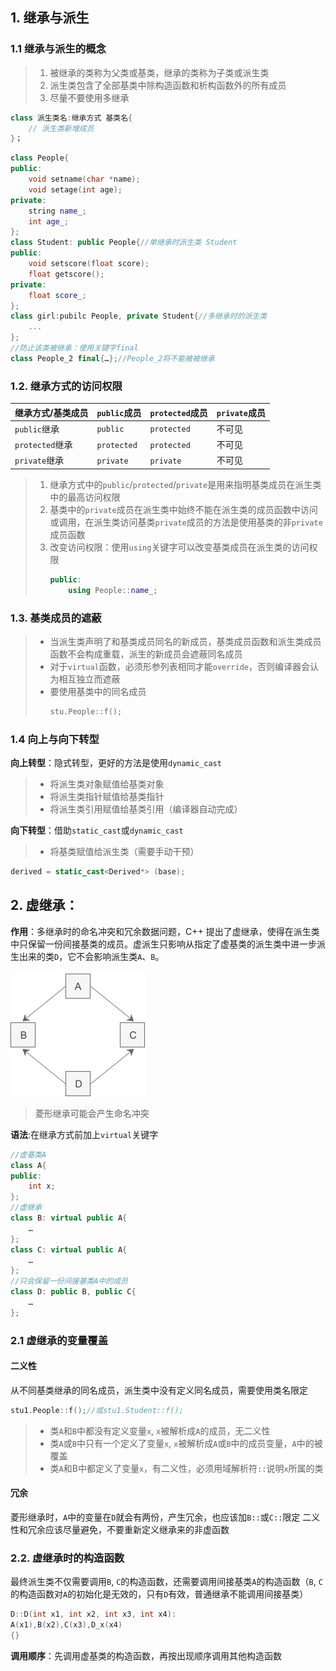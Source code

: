 ## 1. 继承与派生
### 1.1 继承与派生的概念
> 1. 被继承的类称为父类或基类，继承的类称为子类或派生类
> 2. 派生类包含了全部基类中除构造函数和析构函数外的所有成员
> 3. 尽量不要使用多继承
```cpp
class 派生类名:继承方式 基类名{
    // 派生类新增成员
}；
```
```cpp
class People{
public:
    void setname(char *name);
    void setage(int age);
private:
    string name_;
    int age_;
};
class Student: public People{//单继承时派生类 Student
public:
    void setscore(float score);
    float getscore();
private:
    float score_;
};
class girl:pubilc People, private Student{//多继承时的派生类
    ...
};
//防止该类被继承：使用关键字final
class People_2 final{…};//People_2将不能被被继承
```

### 1.2. 继承方式的访问权限


| 继承方式/基类成员 | `public`成员 | `protected`成员 | `private`成员 |
| :---------------- | :----------- | :-------------- | :------------ |
| `public`继承      | `public`     | `protected`     | 不可见        |
| `protected`继承   | `protected`  | `protected`     | 不可见        |
| `private`继承     | `private`    | `private`       | 不可见        |
> 1. 继承方式中的`public`/`protected`/`private`是用来指明基类成员在派生类中的最高访问权限
> 2. 基类中的`private`成员在派生类中始终不能在派生类的成员函数中访问或调用，在派生类访问基类`private`成员的方法是使用基类的非`private`成员函数
> 3. 改变访问权限：使用`using`关键字可以改变基类成员在派生类的访问权限
>    ```cpp
>    public:
>        using People::name_;
>    ```
### 1.3. 基类成员的遮蔽
> - 当派生类声明了和基类成员同名的新成员，基类成员函数和派生类成员函数不会构成重载，派生的新成员会遮蔽同名成员
> - 对于`virtual`函数，必须形参列表相同才能`override`，否则编译器会认为相互独立而遮蔽
> - 要使用基类中的同名成员
>   ```cpp
>   stu.People::f();
>   ```




### 1.4 向上与向下转型
**向上转型**：隐式转型，更好的方法是使用`dynamic_cast`
> - 将派生类对象赋值给基类对象
> - 将派生类指针赋值给基类指针
> - 将派生类引用赋值给基类引用（编译器自动完成）

**向下转型**：借助`static_cast`或`dynamic_cast`
> - 将基类赋值给派生类（需要手动干预）
```cpp
derived = static_cast<Derived*> (base);
```

## 2. 虚继承：
**作用**：多继承时的命名冲突和冗余数据问题，C++ 提出了虚继承，使得在派生类中只保留一份间接基类的成员。虚派生只影响从指定了虚基类的派生类中进一步派生出来的类`D`，它不会影响派生类`A`、`B`。

![20190918224222.png](https://raw.githubusercontent.com/itisl/Pic_Bed/master/img/20190918224222.png)
> 菱形继承可能会产生命名冲突

**语法**:在继承方式前加上`virtual`关键字
```cpp
//虚基类A
class A{
public:
    int x;
};
//虚继承
class B: virtual public A{
    …
};
class C: virtual public A{
    …
};
//只会保留一份间接基类A中的成员
class D: public B, public C{
    …
};

```
### 2.1 虚继承的变量覆盖
#### 二义性	
从不同基类继承的同名成员，派生类中没有定义同名成员，需要使用类名限定
```cpp
stu1.People::f();//或stu1.Student::f();
```
> - 类`A`和`B`中都没有定义变量`x`, `x`被解析成`A`的成员，无二义性
> - 类`A`或`B`中只有一个定义了变量`x`, `x`被解析成`A`或`B`中的成员变量，`A`中的被覆盖
> - 类`A`和B中都定义了变量`x`，有二义性，必须用域解析符`::`说明`x`所属的类
#### 冗余
菱形继承时，`A`中的变量在`D`就会有两份，产生冗余，也应该加`B::`或`C::`限定
二义性和冗余应该尽量避免，不要重新定义继承来的非虚函数



### 2.2. 虚继承时的构造函数
最终派生类不仅需要调用`B`, `C`的构造函数，还需要调用间接基类`A`的构造函数（`B`, `C`的构造函数对`A`的初始化是无效的，只有`D`有效，普通继承不能调用间接基类）
```cpp
D::D(int x1, int x2, int x3, int x4):
A(x1),B(x2),C(x3),D_x(x4)
{}
```

**调用顺序**：先调用虚基类的构造函数，再按出现顺序调用其他构造函数


